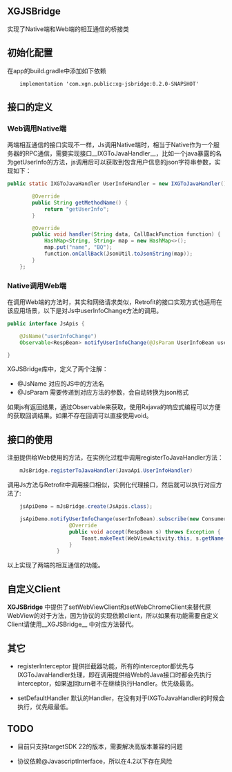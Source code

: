 ## XGJSBridge
实现了Native端和Web端的相互通信的桥接类

## 初始化配置

在app的build.gradle中添加如下依赖

```xml
	implementation 'com.xgn.public:xg-jsbridge:0.2.0-SNAPSHOT'
```

## 接口的定义

### Web调用Native端
两端相互通信的接口实现不一样，Js调用Native端时，相当于Native作为一个服务器的RPC通信，需要实现接口__IXGToJavaHandler__，比如一个java暴露的名为getUserInfo的方法，js调用后可以获取到包含用户信息的json字符串参数，实现如下：

```java
public static IXGToJavaHandler UserInfoHandler = new IXGToJavaHandler() {

        @Override
        public String getMethodName() {
            return "getUserInfo";
        }

        @Override
        public void handler(String data, CallBackFunction function) {
            HashMap<String, String> map = new HashMap<>();
            map.put("name", "BQ");
            function.onCallBack(JsonUtil.toJsonString(map));
        }
    };
```

### Native调用Web端
在调用Web端的方法时，其实和网络请求类似，Retrofit的接口实现方式也适用在该应用场景，以下是对Js中userInfoChange方法的调用。

```java
public interface JsApis {

    @JsName("userInfoChange")
    Observable<RespBean> notifyUserInfoChange(@JsParam UserInfoBean userInfoBean);

}
```

XGJSBridge库中，定义了两个注解：

- @JsName 对应的JS中的方法名
- @JsParam 需要传递到对应方法的参数，会自动转换为json格式

如果js有返回结果，通过Observable来获取，使用Rxjava的响应式编程可以方便的获取回调结果。如果不存在回调可以直接使用void。

## 接口的使用

注册提供给Web使用的方法，在实例化过程中调用registerToJavaHandler方法：

```java
	mJsBridge.registerToJavaHandler(JavaApi.UserInfoHandler)
```

调用Js方法与Retrofit中调用接口相似，实例化代理接口，然后就可以执行对应方法了:

```java
	jsApiDemo = mJsBridge.create(JsApis.class);

	jsApiDemo.notifyUserInfoChange(userInfoBean).subscribe(new Consumer<RespBean>() {
                    @Override
                    public void accept(RespBean s) throws Exception {
                        Toast.makeText(WebViewActivity.this, s.getName(), Toast.LENGTH_SHORT).show();
                    }
                }
```
以上实现了两端的相互通信的功能。

## 自定义Client

__XGJSBridge__ 中提供了setWebViewClient和setWebChromeClient来替代原WebView的对于方法，因为协议的实现依赖client，所以如果有功能需要自定义Client请使用__XGJSBridge__ 中对应方法替代。

## 其它

- registerInterceptor
提供拦截器功能，所有的interceptor都优先与IXGToJavaHandler处理，即在调用提供给Web的Java接口时都会先执行interceptor，如果返回turn者不在继续执行Handler。优先级最高。

- setDefaultHandler
默认的Handler，在没有对于IXGToJavaHandler的时候会执行，优先级最低。

## TODO

- 目前只支持targetSDK 22的版本，需要解决高版本兼容的问题

- 协议依赖@JavascriptInterface，所以在4.2以下存在风险

